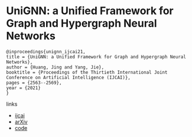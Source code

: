 # UniGNN: a Unified Framework for Graph and Hypergraph Neural Networks

```
@inproceedings{unignn_ijcai21,
title = {UniGNN: a Unified Framework for Graph and Hypergraph Neural Networks},
author = {Huang, Jing and Yang, Jie},
booktitle = {Proceedings of the Thirtieth International Joint Conference on Artificial Intelligence (IJCAI)},
pages = {2563--2569},
year = {2021}
}
```

links
- [ijcai](https://www.ijcai.org/Proceedings/2021/353)
- [arXiv](https://arxiv.org/abs/2105.00956)
- [code](https://github.com/OneForward/UniGNN)
